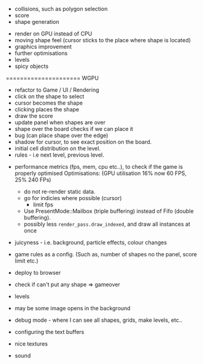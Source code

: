 + collisions, such as polygon selection
+ score
+ shape generation
- render on GPU instead of CPU
- moving shape feel (cursor sticks to the place where shape is located)
- graphics improvement
- further optimisations
- levels
- spicy objects




===================== WGPU
+ refactor to Game / UI / Rendering
+ click on the shape to select
+ cursor becomes the shape
+ clicking places the shape
+ draw the score
+ update panel when shapes are over
+ shape over the board checks if we can place it
+ bug (can place shape over the edge)
+ shadow for cursor, to see exact position on the board.
+ initial cell distribution on the level.
+ rules - i.e next level, previous level.


- performance metrics (fps, mem, cpu etc..), to check if the game is properly optimised
Optimisations: (GPU utilisation 16% now 60 FPS, 25% 240 FPs)
    - do not re-render static data.
    - go for indicies where possible (cursor)
      + limit fps
    - Use PresentMode::Mailbox (triple buffering) instead of Fifo (double buffering).
    - possibly less `render_pass.draw_indexed`, and draw all instances at once
       


- juicyness - i.e. background, particle effects, colour changes
- game rules as a config. (Such as, number of shapes no the panel, score limit etc.)
- deploy to browser
- check if can't put any shape => gameover

- levels
- may be some image opens in the background
- debug mode - where I can see all shapes, grids, make levels, etc..
- configuring the text buffers
- nice textures
- sound

